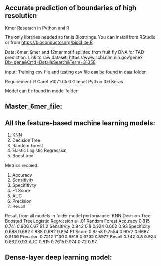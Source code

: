## Accurate prediction of boundaries of high resolution
Kmer Research in Python and R


The only libraries needed so far is Biostrings. You can install from RStudio or from https://bioconductor.org/biocLite.R

Data: 6mer, 9mer and 12mer motif splitted from fruit fly DNA for TAD prediction.
Link to raw dataset: https://www.ncbi.nlm.nih.gov/gene?Db=gene&Cmd=DetailsSearch&Term=31358


Input: Training csv file and testing csv file can be found in data folder.

Requirement:
R
Caret
e1071
C5.0
Glmnet
Python 3.6
Keras

Model can be found in model folder:
## Master_6mer_file:
## All the feature-based machine learning models:
1. KNN
2. Decision Tree
3. Random Forest
4. Elastic Logistic Regression
5. Boost tree

Metrics recored:
1. Accuracy
2. Sensitivity
3. Specifitivity
4. F1 Score
5. AUC
6. Precision
5. Recall

Result from all models in folder model performance:
KNN	Decision Tree	Boosted Tree	Logistic Regression a=.01	Random Forest
Accuracy	0.815	0.741	0.906	0.67	91.2
Sensitivity	0.942	0.8	0.924	0.662	0.93
Specificity	0.688	0.682	0.888	0.682	0.894
F1 Score	0.8358	0.7554	0.9077	0.6687	0.9136
Precision	0.7512	7156	0.8919	0.6755	0.8977
Recall	0.942	0.8	0.924	0.662	0.93
AUC	0.815	0.7615	0.974	0.72	0.97

## Dense-layer deep learning model:


